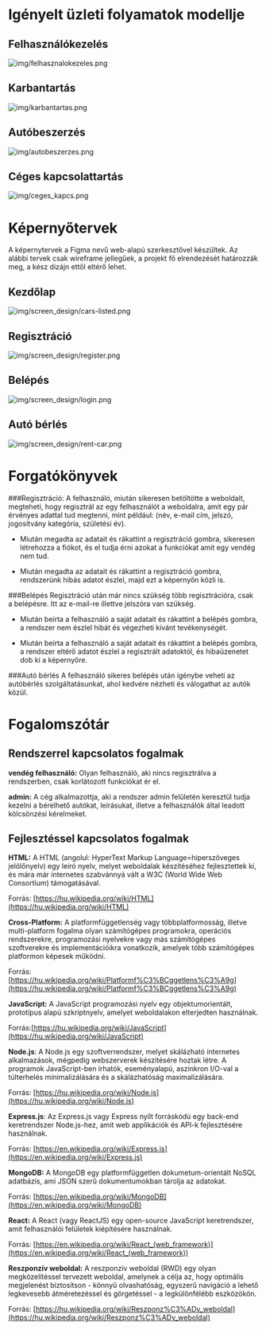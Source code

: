 # Igényelt üzleti folyamatok modellje

## Felhasználókezelés

![img/felhasznalokezeles.png](img/felhasznalokezeles.png)

## Karbantartás

![img/karbantartas.png](img/karbantartas.png)

## Autóbeszerzés

![img/autobeszerzes.png](img/autobeszerzes.png)

## Céges kapcsolattartás

![img/ceges_kapcs.png](img/ceges_kapcs.png)

# Képernyőtervek

A képernytervek a Figma nevű web-alapú szerkesztővel készültek.
Az alábbi tervek csak wireframe jellegűek, a projekt fő elrendezését határozzák meg, a kész dizájn ettől eltérő lehet.  

## Kezdőlap

![img/screen_design/cars-listed.png](img/screen_design/cars-listed.png)

## Regisztráció

![img/screen_design/register.png](img/screen_design/register.png)

## Belépés

![img/screen_design/login.png](img/screen_design/login.png)

## Autó bérlés

![img/screen_design/rent-car.png](img/screen_design/rent-car.png)

# Forgatókönyvek

###Regisztráció:
A felhasználó, miután sikeresen betöltötte a weboldalt, megteheti, hogy regisztrál
az egy felhasználót a weboldalra, amit egy pár érvényes adattal tud megtenni, mint
például: (név, e-mail cím, jelszó, jogosítvány kategória, születési év).

- Miután megadta az adatait és rákattint a regisztráció gombra, sikeresen létrehozza
a fiókot, és el tudja érni azokat a funkciókat amit egy vendég nem tud.

- Miután megadta az adatait és rákattint a regisztráció gombra, rendszerünk hibás
adatot észlel, majd ezt a képernyőn közli is.

###Belépés
Regisztráció után már nincs szükség több regisztrációra, csak a belépésre. Itt az
e-mail-re illettve jelszóra van szükség.

- Miután beírta a felhasználó a saját adatait és rákattint a belépés gombra, a
rendszer nem észlel hibát és végezheti kívánt tevékenységét.

- Miután beírta a felhasználó a saját adatait és rákattint a belépés gombra, a
rendszer eltérő adatot észlel a regisztrált adatoktól, és hibaüzenetet dob ki a
képernyőre.

###Autó bérlés
A felhasználó sikeres belépés után igénybe veheti az autóbérlés szolgáltatásunkat,
ahol kedvére nézheti és válogathat az autók közül.

# Fogalomszótár

## Rendszerrel kapcsolatos fogalmak

**vendég felhasználó:** Olyan felhasználó, aki nincs regisztrálva a
rendszerben, csak korlátozott funkciókat ér el.

**admin:** A cég alkalmazottja, aki a rendszer admin felületén keresztül
tudja kezelni a bérelhető autókat, leírásukat, illetve a felhasználók által
leadott kölcsönzési kérelmeket.

## Fejlesztéssel kapcsolatos fogalmak

**HTML:** A HTML (angolul: HyperText Markup Language=hiperszöveges jelölőnyelv)
egy leíró nyelv, melyet weboldalak készítéséhez fejlesztettek ki, és mára már
internetes szabvánnyá vált a W3C (World Wide Web Consortium) támogatásával.

Forrás: [https://hu.wikipedia.org/wiki/HTML](https://hu.wikipedia.org/wiki/HTML)

**Cross-Platform:** A platformfüggetlenség vagy többplatformosság, illetve multi-platform
fogalma olyan számítógépes programokra, operációs rendszerekre, programozási nyelvekre
vagy más számítógépes szoftverekre és implementációikra vonatkozik, amelyek több
számítógépes platformon képesek működni.

Forrás: [https://hu.wikipedia.org/wiki/Platformf%C3%BCggetlens%C3%A9g](https://hu.wikipedia.org/wiki/Platformf%C3%BCggetlens%C3%A9g)

**JavaScript:** A JavaScript programozási nyelv egy objektumorientált, prototípus alapú
szkriptnyelv, amelyet weboldalakon elterjedten használnak.

Forrás:[https://hu.wikipedia.org/wiki/JavaScript](https://hu.wikipedia.org/wiki/JavaScript)

**Node.js**: A Node.js egy szoftverrendszer, melyet skálázható internetes alkalmazások, mégpedig
webszerverek készítésére hoztak létre. A programok JavaScript-ben írhatók, eseményalapú, aszinkron
I/O-val a túlterhelés minimalizálására és a skálázhatóság maximalizálására.

Forrás: [https://hu.wikipedia.org/wiki/Node.js](https://hu.wikipedia.org/wiki/Node.js)

**Express.js**: Az Express.js vagy Express nyílt forráskódú egy back-end keretrendszer Node.js-hez,
amit web applikációk és API-k fejlesztésére használnak.

Forrás: [https://en.wikipedia.org/wiki/Express.js](https://en.wikipedia.org/wiki/Express.js)

**MongoDB:** A MongoDB egy platformfüggetlen dokumetum-orientált NoSQL adatbázis, ami
JSON szerű dokumentumokban tárolja az adatokat.

Forrás: [https://en.wikipedia.org/wiki/MongoDB](https://en.wikipedia.org/wiki/MongoDB)

**React:** A React (vagy ReactJS) egy open-source JavaScript keretrendszer, amit felhasználói felületek
kiépítésére használnak.

Forrás: [https://en.wikipedia.org/wiki/React_(web_framework)](https://en.wikipedia.org/wiki/React_(web_framework))

**Reszponzív weboldal:** A reszponzív weboldal (RWD) egy olyan megközelítéssel tervezett weboldal, amelynek
a célja az, hogy optimális megjelenést biztosítson - könnyű olvashatóság, egyszerű navigáció a lehető legkevesebb
átméretezéssel és görgetéssel - a legkülönfélébb eszközökön.

Forrás: [https://hu.wikipedia.org/wiki/Reszponz%C3%ADv_weboldal](https://hu.wikipedia.org/wiki/Reszponz%C3%ADv_weboldal)
